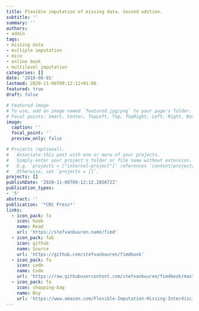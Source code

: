 ```yaml
---
title: Flexible imputation of missing data. Second edition.
subtitle: ''
summary: ''
authors:
- admin
tags:
- missing data
- multiple imputation
- mice
- online book
- multilevel imputation
categories: []
date: '2018-08-01'
lastmod: 2020-11-06T09:12:12+01:00
featured: true
draft: false

# Featured image
# To use, add an image named `featured.jpg/png` to your page's folder.
# Focal points: Smart, Center, TopLeft, Top, TopRight, Left, Right, BottomLeft, Bottom, BottomRight.
image:
  caption: ''
  focal_point: ''
  preview_only: false

# Projects (optional).
#   Associate this post with one or more of your projects.
#   Simply enter your project's folder or file name without extension.
#   E.g. `projects = ["internal-project"]` references `content/project/deep-learning/index.md`.
#   Otherwise, set `projects = []`.
projects: []
publishDate: '2020-11-06T08:12:12.285672Z'
publication_types:
- '5'
abstract: ''
publication: '*CRC Press*'
links:
  - icon_pack: fa
    icon: book
    name: Read
    url: 'https://stefvanbuuren.name/fimd'
  - icon_pack: fab
    icon: github
    name: Source
    url: 'https://github.com/stefvanbuuren/fimdbook'
  - icon_pack: fa
    icon: code
    name: Code
    url: 'https://raw.githubusercontent.com/stefvanbuuren/fimdbook/master/R/fimd.R'
  - icon_pack: fa
    icon: shopping-bag
    name: Buy
    url: 'https://www.amazon.com/Flexible-Imputation-Missing-Interdisciplinary-Statistics/dp/1138588318/ref=sr_1_1?crid=2OSW1KA8QA78Q&dchild=1&keywords=flexible+imputation+of+missing+data%2C+second+edition&sprefix=flexible+imputation%2Caps%2C235&sr=8-1'
---
```



